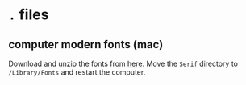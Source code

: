 # `.` files

## computer modern fonts (mac)

Download and unzip the fonts from
[here](https://fontlibrary.org/en/font/cmu-serif). Move the `Serif` directory to
`/Library/Fonts` and restart the computer.

